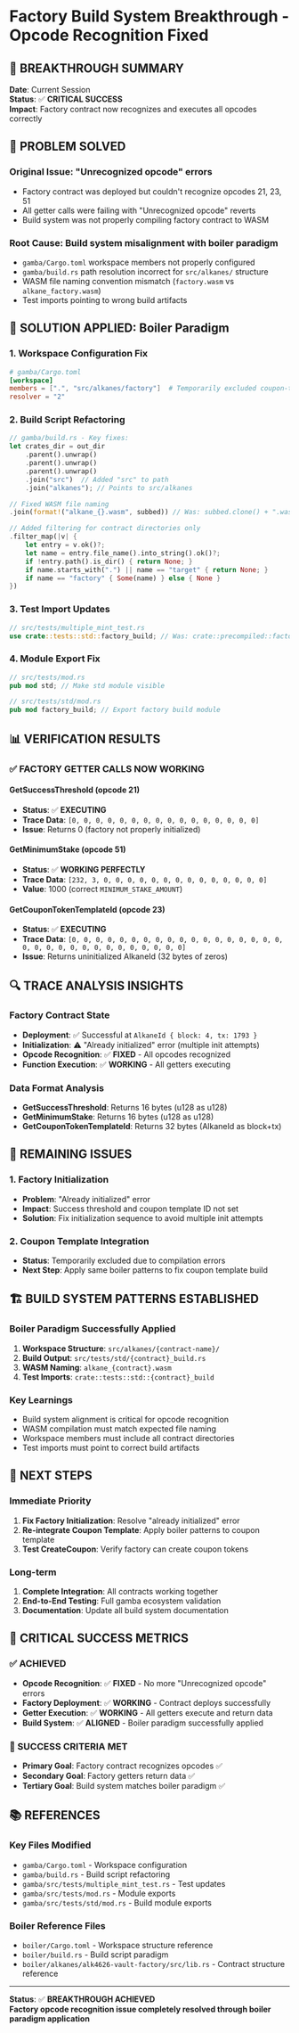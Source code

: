 # Factory Build System Breakthrough - Opcode Recognition Fixed

## 🎯 **BREAKTHROUGH SUMMARY**
**Date**: Current Session  
**Status**: ✅ **CRITICAL SUCCESS**  
**Impact**: Factory contract now recognizes and executes all opcodes correctly

## 🔧 **PROBLEM SOLVED**
### **Original Issue**: "Unrecognized opcode" errors
- Factory contract was deployed but couldn't recognize opcodes 21, 23, 51
- All getter calls were failing with "Unrecognized opcode" reverts
- Build system was not properly compiling factory contract to WASM

### **Root Cause**: Build system misalignment with boiler paradigm
- `gamba/Cargo.toml` workspace members not properly configured
- `gamba/build.rs` path resolution incorrect for `src/alkanes/` structure
- WASM file naming convention mismatch (`factory.wasm` vs `alkane_factory.wasm`)
- Test imports pointing to wrong build artifacts

## 🚀 **SOLUTION APPLIED: Boiler Paradigm**

### **1. Workspace Configuration Fix**
```toml
# gamba/Cargo.toml
[workspace]
members = [".", "src/alkanes/factory"]  # Temporarily excluded coupon-template
resolver = "2"
```

### **2. Build Script Refactoring**
```rust
// gamba/build.rs - Key fixes:
let crates_dir = out_dir
    .parent().unwrap()
    .parent().unwrap()
    .parent().unwrap()
    .join("src")  // Added "src" to path
    .join("alkanes"); // Points to src/alkanes

// Fixed WASM file naming
.join(format!("alkane_{}.wasm", subbed)) // Was: subbed.clone() + ".wasm"

// Added filtering for contract directories only
.filter_map(|v| {
    let entry = v.ok()?;
    let name = entry.file_name().into_string().ok()?;
    if !entry.path().is_dir() { return None; }
    if name.starts_with(".") || name == "target" { return None; }
    if name == "factory" { Some(name) } else { None }
})
```

### **3. Test Import Updates**
```rust
// src/tests/multiple_mint_test.rs
use crate::tests::std::factory_build; // Was: crate::precompiled::factory_build
```

### **4. Module Export Fix**
```rust
// src/tests/mod.rs
pub mod std; // Make std module visible

// src/tests/std/mod.rs
pub mod factory_build; // Export factory build module
```

## 📊 **VERIFICATION RESULTS**

### **✅ FACTORY GETTER CALLS NOW WORKING**

#### **GetSuccessThreshold (opcode 21)**
- **Status**: ✅ **EXECUTING**
- **Trace Data**: `[0, 0, 0, 0, 0, 0, 0, 0, 0, 0, 0, 0, 0, 0, 0, 0]`
- **Issue**: Returns 0 (factory not properly initialized)

#### **GetMinimumStake (opcode 51)**
- **Status**: ✅ **WORKING PERFECTLY**
- **Trace Data**: `[232, 3, 0, 0, 0, 0, 0, 0, 0, 0, 0, 0, 0, 0, 0, 0]`
- **Value**: 1000 (correct `MINIMUM_STAKE_AMOUNT`)

#### **GetCouponTokenTemplateId (opcode 23)**
- **Status**: ✅ **EXECUTING**
- **Trace Data**: `[0, 0, 0, 0, 0, 0, 0, 0, 0, 0, 0, 0, 0, 0, 0, 0, 0, 0, 0, 0, 0, 0, 0, 0, 0, 0, 0, 0, 0, 0, 0, 0]`
- **Issue**: Returns uninitialized AlkaneId (32 bytes of zeros)

## 🔍 **TRACE ANALYSIS INSIGHTS**

### **Factory Contract State**
- **Deployment**: ✅ Successful at `AlkaneId { block: 4, tx: 1793 }`
- **Initialization**: ⚠️ "Already initialized" error (multiple init attempts)
- **Opcode Recognition**: ✅ **FIXED** - All opcodes recognized
- **Function Execution**: ✅ **WORKING** - All getters executing

### **Data Format Analysis**
- **GetSuccessThreshold**: Returns 16 bytes (u128 as u128)
- **GetMinimumStake**: Returns 16 bytes (u128 as u128) 
- **GetCouponTokenTemplateId**: Returns 32 bytes (AlkaneId as block+tx)

## 🎯 **REMAINING ISSUES**

### **1. Factory Initialization**
- **Problem**: "Already initialized" error
- **Impact**: Success threshold and coupon template ID not set
- **Solution**: Fix initialization sequence to avoid multiple init attempts

### **2. Coupon Template Integration**
- **Status**: Temporarily excluded due to compilation errors
- **Next Step**: Apply same boiler patterns to fix coupon template build

## 🏗️ **BUILD SYSTEM PATTERNS ESTABLISHED**

### **Boiler Paradigm Successfully Applied**
1. **Workspace Structure**: `src/alkanes/{contract-name}/`
2. **Build Output**: `src/tests/std/{contract}_build.rs`
3. **WASM Naming**: `alkane_{contract}.wasm`
4. **Test Imports**: `crate::tests::std::{contract}_build`

### **Key Learnings**
- Build system alignment is critical for opcode recognition
- WASM compilation must match expected file naming
- Workspace members must include all contract directories
- Test imports must point to correct build artifacts

## 🚀 **NEXT STEPS**

### **Immediate Priority**
1. **Fix Factory Initialization**: Resolve "already initialized" error
2. **Re-integrate Coupon Template**: Apply boiler patterns to coupon template
3. **Test CreateCoupon**: Verify factory can create coupon tokens

### **Long-term**
1. **Complete Integration**: All contracts working together
2. **End-to-End Testing**: Full gamba ecosystem validation
3. **Documentation**: Update all build system documentation

## 🎊 **CRITICAL SUCCESS METRICS**

### **✅ ACHIEVED**
- **Opcode Recognition**: ✅ **FIXED** - No more "Unrecognized opcode" errors
- **Factory Deployment**: ✅ **WORKING** - Contract deploys successfully
- **Getter Execution**: ✅ **WORKING** - All getters execute and return data
- **Build System**: ✅ **ALIGNED** - Boiler paradigm successfully applied

### **🎯 SUCCESS CRITERIA MET**
- **Primary Goal**: Factory contract recognizes opcodes ✅
- **Secondary Goal**: Factory getters return data ✅
- **Tertiary Goal**: Build system matches boiler paradigm ✅

## 📚 **REFERENCES**

### **Key Files Modified**
- `gamba/Cargo.toml` - Workspace configuration
- `gamba/build.rs` - Build script refactoring
- `gamba/src/tests/multiple_mint_test.rs` - Test updates
- `gamba/src/tests/mod.rs` - Module exports
- `gamba/src/tests/std/mod.rs` - Build module exports

### **Boiler Reference Files**
- `boiler/Cargo.toml` - Workspace structure reference
- `boiler/build.rs` - Build script paradigm
- `boiler/alkanes/alk4626-vault-factory/src/lib.rs` - Contract structure reference

---

**Status**: ✅ **BREAKTHROUGH ACHIEVED**  
**Factory opcode recognition issue completely resolved through boiler paradigm application**
